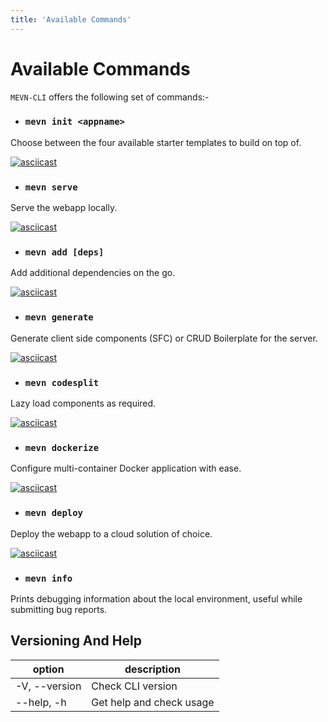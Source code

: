 ```yaml
---
title: 'Available Commands'
---
```


# Available Commands

 `MEVN-CLI` offers the following set of commands:-

- ### `mevn init <appname>`

Choose between the four available starter templates to build on top of.

[![asciicast](https://asciinema.org/a/353232.svg)](https://asciinema.org/a/353232)

- ### `mevn serve`

Serve the webapp locally.

[![asciicast](https://asciinema.org/a/353239.svg)](https://asciinema.org/a/353239)

- ### `mevn add [deps]`

Add additional dependencies on the go.

[![asciicast](https://asciinema.org/a/353241.svg)](https://asciinema.org/a/353241)

- ### `mevn generate`

Generate client side components (SFC) or CRUD Boilerplate for the server.

[![asciicast](https://asciinema.org/a/353245.svg)](https://asciinema.org/a/353245)

- ### `mevn codesplit`

Lazy load components as required.

[![asciicast](https://asciinema.org/a/353246.svg)](https://asciinema.org/a/353246)

- ### `mevn dockerize`

Configure multi-container Docker application with ease.

[![asciicast](https://asciinema.org/a/353249.svg)](https://asciinema.org/a/353249)

- ### `mevn deploy`

Deploy the webapp to a cloud solution of choice.

[![asciicast](https://asciinema.org/a/353251.svg)](https://asciinema.org/a/353251)

- ### `mevn info`

Prints debugging information about the local environment, useful while submitting bug reports.

## Versioning And Help

| option | description
| --- | --- |
| -V, --version | Check CLI version |
| --help, -h | Get help and check usage |
